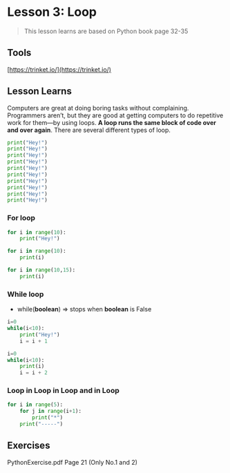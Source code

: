 # Lesson 3: Loop

> This lesson learns are based on Python book page 32-35

## Tools
[https://trinket.io/](https://trinket.io/)

## Lesson Learns

Computers are great at doing boring tasks without
complaining. Programmers aren’t, but they are good at
getting computers to do repetitive work for them—by
using loops. **A loop runs the same block of code over
and over again**. There are several different types of loop.
```python
print("Hey!")
print("Hey!")
print("Hey!")
print("Hey!")
print("Hey!")
print("Hey!")
print("Hey!")
print("Hey!")
print("Hey!")
print("Hey!")
```

### For loop

```python
for i in range(10):
    print("Hey!")
```

```python
for i in range(10):
    print(i)
```

```python
for i in range(10,15):
    print(i)
```

### While loop
- while(**boolean**) => stops when **boolean** is False
```python
i=0
while(i<10):
    print("Hey!")
    i = i + 1
```
```python
i=0
while(i<10):
    print(i)
    i = i + 2
```

### Loop in Loop in Loop and in Loop
```python
for i in range(5):
    for j in range(i+1):
        print("*")
    print("-----")
```

## Exercises
PythonExercise.pdf Page 21 (Only No.1 and 2)